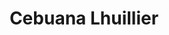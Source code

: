 ---
title: "Cebuana Lhuillier"
url: /tarlac-city/cebuana-lhuillier-m-h-del-pilar-street/
shop: pawnbroker
---